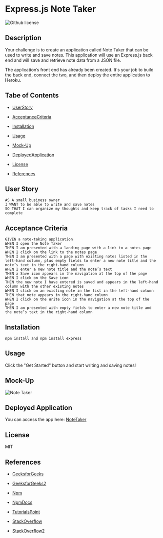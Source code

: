 # Express.js Note Taker
![Github license](https://img.shields.io/badge/license-MIT-blue.svg)

## Description

Your challenge is to create an application called Note Taker that can be used to write and save notes. This application will use an Express.js back end and will save and retrieve note data from a JSON file.

The application’s front end has already been created. It's your job to build the back end, connect the two, and then deploy the entire application to Heroku.

## Tabe of Contents

* [UserStory](#user-story)

* [AcceptanceCriteria](#acceptance-criteria)

* [Installation](#installation)

* [Usage](#usage)

* [Mock-Up](#mock-up)

* [DeployedApplication](#deployed-application)

* [License](#license)

* [References](#references)

## User Story

```
AS A small business owner
I WANT to be able to write and save notes
SO THAT I can organize my thoughts and keep track of tasks I need to complete
```

## Acceptance Criteria

```
GIVEN a note-taking application
WHEN I open the Note Taker
THEN I am presented with a landing page with a link to a notes page
WHEN I click on the link to the notes page
THEN I am presented with a page with existing notes listed in the left-hand column, plus empty fields to enter a new note title and the note’s text in the right-hand column
WHEN I enter a new note title and the note’s text
THEN a Save icon appears in the navigation at the top of the page
WHEN I click on the Save icon
THEN the new note I have entered is saved and appears in the left-hand column with the other existing notes
WHEN I click on an existing note in the list in the left-hand column
THEN that note appears in the right-hand column
WHEN I click on the Write icon in the navigation at the top of the page
THEN I am presented with empty fields to enter a new note title and the note’s text in the right-hand column
```

## Installation

```
npm install and npm install express
```

## Usage

Click the "Get Started" button and start writing and saving notes! 

## Mock-Up

![Note Taker](https://user-images.githubusercontent.com/114205917/210916410-4684240a-603d-4ae2-9e4c-73184c289ad4.gif)

## Deployed Application

You can access the app here: [NoteTaker](https://note-taker-express-challenge.herokuapp.com/)

## License 
 MIT 

## References

* [GeeksforGeeks](https://www.geeksforgeeks.org/express-js-express-urlencoded-function/)

* [GeeksforGeeks2](https://www.geeksforgeeks.org/express-js-express-static-function/)

* [Npm](https://www.npmjs.com/package/qs)

* [NpmDocs](https://docs.npmjs.com/cli/v7/commands/npm-start)

* [TutorialsPoint](https://www.tutorialspoint.com/express-js-express-urlencoded-method#)

* [StackOverflow](https://stackoverflow.com/questions/29960764/what-does-extended-mean-in-express-4-0#:~:text=The%20extended%20option%20allows%20to,like%20experience%20with%20URL%2Dencoded.)

* [StackOverflow2](https://stackoverflow.com/questions/29136374/what-the-difference-between-qs-and-querystring)
